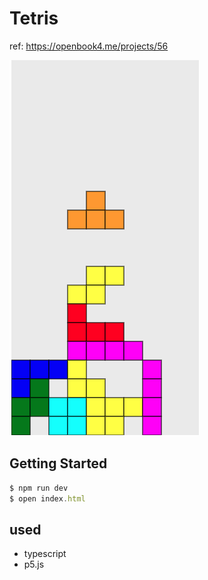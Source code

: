 # Tetris

ref: https://openbook4.me/projects/56

![sample](images/tetris.png)

## Getting Started

``` javascript
$ npm run dev
$ open index.html
```

## used

* typescript
* p5.js

